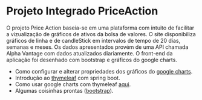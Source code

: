 # Projeto Integrado PriceAction

O projeto Price Action baseia-se em uma plataforma com intuito de facilitar a vizualização  de gráficos de ativos da bolsa de valores. O site disponibiliza gráficos de linha e de candleStick em intervalos de tempo de 20 dias, semanas e meses. Os dados apresentados provém de uma API chamada Alpha Vantage com dados atualizados diariamente. O front-end da aplicação foi desenhado com bootstrap e gráficos do google charts.

- Como configurar e alterar propriedades dos gráficos do [google charts](https://developers.google.com/chart/interactive/docs/gallery/candlestickchart).
- Introdução ao [thymeleaf](https://www.baeldung.com/thymeleaf-in-spring-mvc) com spring boot.
- Como usar google charts com thymeleaf [aqui](https://www.wimdeblauwe.com/blog/2021/01/05/using-google-charts-with-thymeleaf/).
- Algumas coisinhas prontas ([bootstrap](https://getbootstrap.com/docs/5.1/getting-started/introduction/)).



